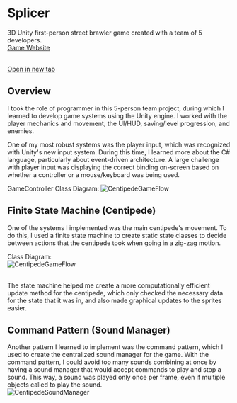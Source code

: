 # Splicer
3D Unity first-person street brawler game created with a team of 5 developers. <br>
[Game Website](https://frigid-vtx.itch.io/splicers) <br></br>

<a href="https://google.com" target="_blank" rel="noopener noreferrer">Open in new tab</a>

## Overview
I took the role of programmer in this 5-person team project, during which I learned to develop game systems using the Unity engine.
I worked with the player mechanics and movement, the UI/HUD, saving/level progression, and enemies.

One of my most robust systems was the player input, which was recognized with Unity's new input system. During this time, I learned more about the C# language, particularly about event-driven architecture.
A large challenge with player input was displaying the correct binding on-screen based on whether a controller or a mouse/keyboard was being used.<br/>

GameController Class Diagram:
![CentipedeGameFlow](/images/CentipedeGameFlow.png)

## Finite State Machine (Centipede)
One of the systems I implemented was the main centipede's movement. To do this, I used a finite state machine to create static state classes to decide between actions that the centipede took when going in a zig-zag motion.
<br/> 

Class Diagram: <br/>
![CentipedeGameFlow](/images/CentipedeFSM.png)

<br/>
The state machine helped me create a more computationally efficient update method for the centipede, which only checked the necessary data for the state that it was in, and also made graphical updates to the sprites easier.

## Command Pattern (Sound Manager)
Another pattern I learned to implement was the command pattern, which I used to create the centralized sound manager for the game. With the command pattern, I could avoid too many sounds combining at once by having a sound manager that would accept commands to play and stop a sound. 
This way, a sound was played only once per frame, even if multiple objects called to play the sound. <br>
![CentipedeSoundManager](/images/CentipedeSound.png)
